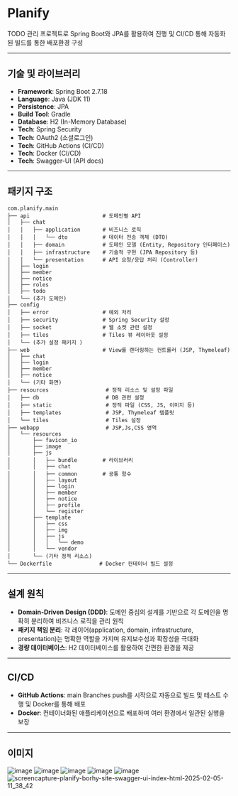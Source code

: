 # Planify

TODO 관리 프로젝트로 Spring Boot와 JPA를 활용하여 진행 및 CI/CD 통해 자동화된 빌드를 통한 배포환경 구성

---

## 기술 및 라이브러리

- **Framework**: Spring Boot 2.7.18
- **Language**: Java (JDK 11)
- **Persistence**: JPA
- **Build Tool**: Gradle
- **Database**: H2 (In-Memory Database)
- **Tech**: Spring Security
- **Tech**: OAuth2 (소셜로그인)
- **Tech**: GitHub Actions (CI/CD)
- **Tech**: Docker (CI/CD)
- **Tech**: Swagger-UI (API docs)

---

## 패키지 구조

```plaintext
com.planify.main
├── api                       # 도메인별 API
│   ├── chat
│   │   ├── application       # 비즈니스 로직
│   │   │   └── dto           # 데이터 전송 객체 (DTO)        
│   │   ├── domain            # 도메인 모델 (Entity, Repository 인터페이스)
│   │   ├── infrastructure    # 기술적 구현 (JPA Repository 등)
│   │   └── presentation      # API 요청/응답 처리 (Controller)
│   ├── login
│   ├── member
│   ├── notice
│   ├── roles
│   ├── todo
│   └── (추가 도메인)
├── config
│   ├── error                 # 예외 처리
│   ├── security              # Spring Security 설정
│   ├── socket                # 웹 소켓 관련 설정
│   ├── tiles                 # Tiles 뷰 레이아웃 설정
│   └── (추가 설정 패키지 )
├── web                       # View를 렌더링하는 컨트롤러 (JSP, Thymeleaf)
│   ├── chat
│   ├── login
│   ├── member
│   ├── notice
│   └── (기타 화면)
├── resources                  # 정적 리소스 및 설정 파일
│   ├── db                     # DB 관련 설정
│   ├── static                 # 정적 파일 (CSS, JS, 이미지 등)
│   ├── templates              # JSP, Thymeleaf 템플릿
│   └── tiles                  # Tiles 설정
├── webapp                     # JSP,Js,CSS 영역
│   └── resources
│       ├── favicon_io
│       ├── image
│       ├── js
│       │   ├── bundle        # 라이브러리
│       │   ├── chat
│       │   ├── common        # 공통 함수
│       │   ├── layout
│       │   ├── login
│       │   ├── member
│       │   ├── notice
│       │   ├── profile
│       │   └── register
│       ├── template
│       │   ├── css
│       │   ├── img
│       │   ├── js
│       │   │   └── demo
│       │   └── vendor
│       └── (기타 정적 리소스)
└── Dockerfile               # Docker 컨테이너 빌드 설정
```
---

## 설계 원칙

- **Domain-Driven Design (DDD)**: 도메인 중심의 설계를 기반으로 각 도메인을 명확히 분리하여 비즈니스 로직을 관리 원칙
- **패키지 책임 분리**: 각 레이어(application, domain, infrastructure, presentation)는 명확한 역할을 가지며 유지보수성과 확장성을 극대화
- **경량 데이터베이스**: H2 데이터베이스를 활용하여 간편한 환경을 제공

---

## CI/CD

- **GitHub Actions**: main Branches push를 시작으로 자동으로 빌드 및 테스트 수행 및 Docker를 통해 배포
- **Docker**: 컨테이너화된 애플리케이션으로 배포하며 여러 환경에서 일관된 실행을 보장

---

## 이미지

![image](https://github.com/user-attachments/assets/fd8ab86f-12b5-44ff-9ec7-84aeb1c6b946)
![image](https://github.com/user-attachments/assets/4d039294-dc0c-4fcc-a5e5-a4bcf19443bc)
![image](https://github.com/user-attachments/assets/c2bd63c1-89eb-429a-a68e-792a96a4563a)
![image](https://github.com/user-attachments/assets/5961ac16-a780-48bb-a502-12c4d2afb554)
![image](https://github.com/user-attachments/assets/d23b8231-1caa-4ab9-b826-e94b6824fce4)
![screencapture-planify-borhy-site-swagger-ui-index-html-2025-02-05-11_38_42](https://github.com/user-attachments/assets/ca9be46c-9d61-44b6-bb33-10af66398eb4)




